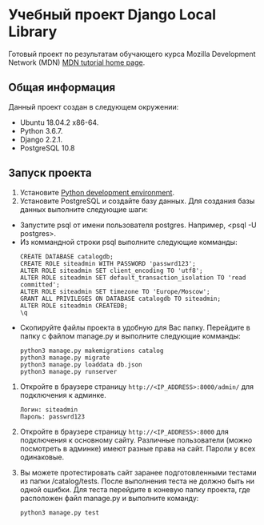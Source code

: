 # Учебный проект Django Local Library

Готовый проект по результатам обучающего курса Mozilla Development Network (MDN) [MDN tutorial home page](https://developer.mozilla.org/en-US/docs/Learn/Server-side/Django/Tutorial_local_library_website).

## Общая информация

Данный проект создан в следующем окружении:

* Ubuntu 18.04.2 x86-64.
* Python 3.6.7.
* Django 2.2.1.
* PostgreSQL 10.8

## Запуск проекта

1. Установите [Python development environment](https://developer.mozilla.org/en-US/docs/Learn/Server-side/Django/development_environment).
1. Установите PostgreSQL и создайте базу данных. Для создания базы данных выполните следующие шаги:

* Запустите psql от имени пользователя postgres. Например, <psql -U postgres>.
* Из коммандной строки psql выполните следующие комманды:
    ```
    CREATE DATABASE catalogdb;
    CREATE ROLE siteadmin WITH PASSWORD 'passwrd123';
    ALTER ROLE siteadmin SET client_encoding TO 'utf8';
    ALTER ROLE siteadmin SET default_transaction_isolation TO 'read committed';
    ALTER ROLE siteadmin SET timezone TO 'Europe/Moscow';
    GRANT ALL PRIVILEGES ON DATABASE catalogdb TO siteadmin;
    ALTER ROLE siteadmin CREATEDB;
    \q
    ```
* Скопируйте файлы проекта в удобную для Вас папку. Перейдите в папку с файлом manage.py и выполните следующие комманды:
    ```
    python3 manage.py makemigrations catalog
    python3 manage.py migrate
    python3 manage.py loaddata db.json
    python3 manage.py runserver
    ```
1. Откройте в браузере страницу `http://<IP_ADDRESS>:8000/admin/` для подключения к админке.
    ```
    Логин: siteadmin
    Пароль: passwrd123
    ```
1. Откройте в браузере страницу `http://<IP_ADDRESS>:8000` для подключения к основному сайту. Различные пользователи (можно посмотреть в админке) имеют разные права на сайт. Пароли у всех одинаковые.

1. Вы можете протестировать сайт заранее подготовленными тестами из папки <projectfolder>/catalog/tests. После выполнения теста не должно быть ни одной ошибки. Для теста перейдите в коневую папку проекта, где расположен файл manage.py и выполните команду:
    ```
    python3 manage.py test
    ```
